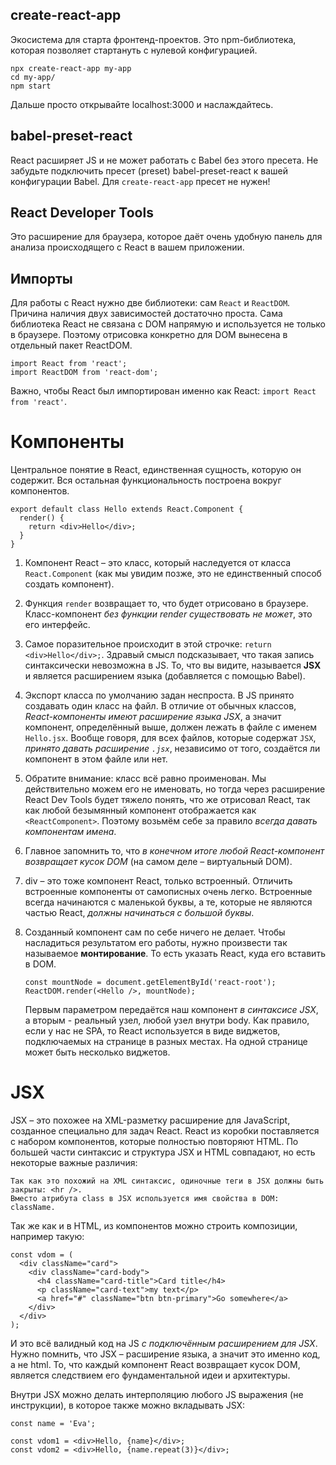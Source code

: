 ## create-react-app

Экосистема для старта фронтенд-проектов. Это npm-библиотека, которая позволяет стартануть с нулевой конфигурацией.

    npx create-react-app my-app
    cd my-app/
    npm start

Дальше просто открывайте localhost:3000 и наслаждайтесь.

## babel-preset-react

React расширяет JS и не может работать с Babel без этого пресета.
Не забудьте подключить пресет (preset) babel-preset-react к вашей конфигурации Babel. 
Для `create-react-app` пресет не нужен!

## React Developer Tools

Это расширение для браузера, которое даёт очень удобную панель для анализа происходящего с React в вашем приложении. 

## Импорты

Для работы с React нужно две библиотеки: сам `React` и `ReactDOM`. Причина наличия двух зависимостей достаточно проста. 
Сама библиотека React не связана с DOM напрямую и используется не только в браузере. Поэтому отрисовка конкретно для DOM вынесена в отдельный пакет ReactDOM.

    import React from 'react';
    import ReactDOM from 'react-dom';
    
Важно, чтобы React был импортирован именно как React: `import React from 'react'`.
    
# Компоненты

Центральное понятие в React, единственная сущность, которую он содержит. Вся остальная функциональность построена вокруг компонентов.

    export default class Hello extends React.Component {
      render() {
        return <div>Hello</div>;
      }
    }

  1. Компонент React – это класс, который наследуется от класса `React.Component` (как мы увидим позже, это не единственный способ создать компонент).
  
  1. Функция `render` возвращает то, что будет отрисовано в браузере. Класс-компонент *без функции render существовать не может*, это его интерфейс.
  
  1. Самое поразительное происходит в этой строчке: `return <div>Hello</div>;`. Здравый смысл подсказывает, что такая запись синтаксически невозможна в JS. То, что вы видите, называется **JSX** и является расширением языка (добавляется с помощью Babel). 
  
  1. Экспорт класса по умолчанию задан неспроста. В JS принято создавать один класс на файл. В отличие от обычных классов, *React-компоненты имеют расширение языка JSX*, а значит компонент, определённый выше, должен лежать в файле с именем `Hello.jsx`. Вообще говоря, для всех файлов, которые содержат `JSX`, *принято давать расширение `.jsx`*, независимо от того, создаётся ли компонент в этом файле или нет.

  1. Обратите внимание: класс всё равно проименован. Мы действительно можем его не именовать, но тогда через расширение React Dev Tools будет тяжело понять, что же отрисовал React, так как любой безымянный компонент отображается как `<ReactComponent>`. Поэтому возьмём себе за правило *всегда давать компонентам имена*.

  1. Главное запомнить то, что *в конечном итоге любой React-компонент возвращает кусок DOM* (на самом деле – виртуальный DOM).
  
  1. div – это тоже компонент React, только встроенный. Отличить встроенные компоненты от самописных очень легко. Встроенные всегда начинаются с маленькой буквы, а те, которые не являются частью React, *должны начинаться с большой буквы*.

  1. Созданный компонент сам по себе ничего не делает. Чтобы насладиться результатом его работы, нужно произвести так называемое **монтирование**. То есть указать React, куда его вставить в DOM.
  
         const mountNode = document.getElementById('react-root');
         ReactDOM.render(<Hello />, mountNode);

     Первым параметром передаётся наш компонент *в синтаксисе JSX*, а вторым - реальный узел, любой узел внутри body. Как правило, если у нас не SPA, то React используется в виде виджетов, подключаемых на странице в разных местах. На одной странице может быть несколько виджетов.
  
# JSX

JSX – это похожее на XML-разметку расширение для JavaScript, созданное специально для задач React. React из коробки поставляется с набором компонентов, которые полностью повторяют HTML. По большей части синтаксис и структура JSX и HTML совпадают, но есть некоторые важные различия:

    Так как это похожий на XML синтаксис, одиночные теги в JSX должны быть закрыты: <hr />.
    Вместо атрибута class в JSX используется имя свойства в DOM: className.

Так же как и в HTML, из компонентов можно строить композиции, например такую:

    const vdom = (
      <div className="card">
        <div className="card-body">
          <h4 className="card-title">Card title</h4>
          <p className="card-text">my text</p>
          <a href="#" className="btn btn-primary">Go somewhere</a>
        </div>
      </div>
    );

И это всё валидный код на JS *с подключённым расширением для JSX*. Нужно помнить, что JSX – расширение языка, а значит это именно код, а не html.
То, что каждый компонент React возвращает кусок DOM, является следствием его фундаментальной идеи и архитектуры.

Внутри JSX можно делать интерполяцию любого JS выражения (не инструкции), в которое также можно вкладывать JSX:

    const name = 'Eva';
    
    const vdom1 = <div>Hello, {name}</div>;
    const vdom2 = <div>Hello, {name.repeat(3)}</div>;



